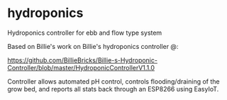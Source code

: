 # hydroponics
Hydroponics controller for ebb and flow type system

Based on Billie's work on Billie's hydroponics controller @:

https://github.com/BillieBricks/Billie-s-Hydroponic-Controller/blob/master/HydroponicControllerV1.1.0


Controller allows automated pH control, controls flooding/draining of the grow bed,
and reports all stats back through an ESP8266 using EasyIoT.
